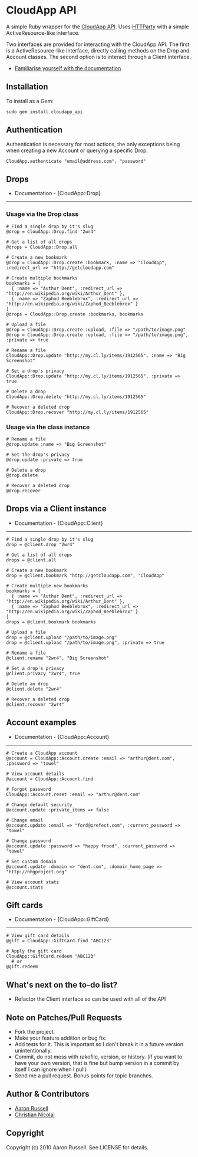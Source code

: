 # CloudApp API

A simple Ruby wrapper for the [CloudApp API](http://support.getcloudapp.com/faqs/developers/api). Uses [HTTParty](http://github.com/jnunemaker/httparty) with a simple ActiveResource-like interface.

Two interfaces are provided for interacting with the CloudApp API. The first is a ActiveResource-like interface, directly calling methods on the Drop and Account classes. The second option is to interact through a Client interface.

* [Familiarise yourself with the documentation](http://rubydoc.info/github/aaronrussell/cloudapp_api/)

## Installation

To install as a Gem:

    sudo gem install cloudapp_api

## Authentication

Authentication is necessary for most actions, the only exceptions being when creating a new Account or querying a specific Drop.

    CloudApp.authenticate "email@address.com", "password"

## Drops

* Documentation - {CloudApp::Drop}

---

### Usage via the Drop class

    # Find a single drop by it's slug
    @drop = CloudApp::Drop.find "2wr4"
    
    # Get a list of all drops
    @drops = CloudApp::Drop.all
    
    # Create a new bookmark
    @drop = CloudApp::Drop.create :bookmark, :name => "CloudApp", :redirect_url => "http://getcloudapp.com"
    
    # Create multiple bookmarks
    bookmarks = [
      { :name => "Authur Dent", :redirect_url => "http://en.wikipedia.org/wiki/Arthur_Dent" },
      { :name => "Zaphod Beeblebrox", :redirect_url => "http://en.wikipedia.org/wiki/Zaphod_Beeblebrox" }
    ]
    @drops = CloudApp::Drop.create :bookmarks, bookmarks
    
    # Upload a file
    @drop = CloudApp::Drop.create :upload, :file => "/path/to/image.png"
    @drop = CloudApp::Drop.create :upload, :file => "/path/to/image.png", :private => true
    
    # Rename a file
    CloudApp::Drop.update "http://my.cl.ly/items/1912565", :name => "Big Screenshot"
    
    # Set a drop's privacy
    CloudApp::Drop.update "http://my.cl.ly/items/1912565", :private => true
    
    # Delete a drop
    CloudApp::Drop.delete "http://my.cl.ly/items/1912565"
 
    # Recover a deleted drop
    CloudApp::Drop.recover "http://my.cl.ly/items/1912565"

### Usage via the class instance

    # Rename a file
    @drop.update :name => "Big Screenshot"
    
    # Set the drop's privacy
    @drop.update :private => true
    
    # Delete a drop
    @drop.delete
 
    # Recover a deleted drop
    @drop.recover

## Drops via a Client instance

* Documentation - {CloudApp::Client}

---

    # Find a single drop by it's slug
    drop = @client.drop "2wr4"
    
    # Get a list of all drops
    drops = @client.all
    
    # Create a new bookmark
    drop = @client.bookmark "http://getcloudapp.com", "CloudApp"
    
    # Create multiple new bookmarks
    bookmarks = [
      { :name => "Authur Dent", :redirect_url => "http://en.wikipedia.org/wiki/Arthur_Dent" },
      { :name => "Zaphod Beeblebrox", :redirect_url => "http://en.wikipedia.org/wiki/Zaphod_Beeblebrox" }
    ]
    drops = @client.bookmark bookmarks
    
    # Upload a file
    drop = @client.upload "/path/to/image.png"
    drop = @client.upload "/path/to/image.png", :private => true
    
    # Rename a file
    @client.rename "2wr4", "Big Screenshot"
    
    # Set a drop's privacy
    @client.privacy "2wr4", true
    
    # Delete an drop
    @client.delete "2wr4"
    
    # Recover a deleted drop
    @client.recover "2wr4"

## Account examples

* Documentation - {CloudApp::Account}

---

    # Create a CloudApp account
    @account = CloudApp::Account.create :email => "arthur@dent.com", :password => "towel"
    
    # View account details
    @account = CloudApp::Account.find
    
    # Forgot password
    CloudApp::Account.reset :email => "arthur@dent.com"
     
    # Change default security
    @account.update :private_items => false
    
    # Change email
    @account.update :email => "ford@prefect.com", :current_password => "towel"
    
    # Change password
    @account.update :password => "happy frood", :current_password => "towel"
    
    # Set custom domain
    @account.update :domain => "dent.com", :domain_home_page => "http://hhgproject.org"
    
    # View account stats
    @account.stats

## Gift cards

* Documentation - {CloudApp::GiftCard}

---

    # View gift card details
    @gift = CloudApp::GiftCard.find "ABC123"
    
    # Apply the gift card
    CloudApp::GiftCard.redeem "ABC123"
      # or
    @gift.redeem

## What's next on the to-do list?

* Refactor the Client interface so can be used with all of the API

## Note on Patches/Pull Requests
 
* Fork the project.
* Make your feature addition or bug fix.
* Add tests for it. This is important so I don't break it in a future version unintentionally.
* Commit, do not mess with rakefile, version, or history.
  (if you want to have your own version, that is fine but bump version in a commit by itself I can ignore when I pull)
* Send me a pull request. Bonus points for topic branches.

## Author & Contributors

* [Aaron Russell](http://www.aaronrussell.co.uk)
* [Christian Nicolai](https://github.com/cmur2)

## Copyright

Copyright (c) 2010 Aaron Russell. See LICENSE for details.
